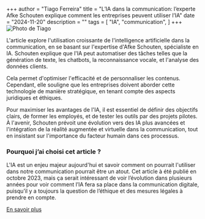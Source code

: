+++
author = "Tiago Ferreira"
title = "L’IA dans la communication: l’experte Afke Schouten explique comment les entreprises peuvent utiliser l’IA"
date = "2024-11-20"
description = ""
tags = [
    "IA",
    "communication",
]
+++
![Photo de Tiago](/labveilletech/images/IA.jpg)

L'article explore l'utilisation croissante de l'intelligence artificielle dans la communication, en se basant sur l'expertise d'Afke Schouten, spécialiste en IA. Schouten explique que l'IA peut automatiser des tâches telles que la génération de texte, les chatbots, la reconnaissance vocale, et l'analyse des données clients.

Cela permet d'optimiser l'efficacité et de personnaliser les contenus. Cependant, elle souligne que les entreprises doivent aborder cette technologie de manière stratégique, en tenant compte des aspects juridiques et éthiques.

Pour maximiser les avantages de l'IA, il est essentiel de définir des objectifs clairs, de former les employés, et de tester les outils par des projets pilotes. À l'avenir, Schouten prévoit une évolution vers des IA plus avancées et l'intégration de la réalité augmentée et virtuelle dans la communication, tout en insistant sur l'importance du facteur humain dans ces processus.

### Pourquoi j’ai choisi cet article ?

L'IA est un enjeu majeur aujourd'hui et savoir comment on pourrait l'utiliser dans notre communication pourrait être un atout. Cet article à été publié en octobre 2023, mais ça serait intéressant de voir l’évolution dans plusieurs années pour voir comment l’IA fera sa place dans la communication digitale, puisqu’il y a toujours la question de l’éthique et des mesures légales à prendre en compte.

[En savoir plus](https://www.economiesuisse.ch/fr/articles/lia-dans-la-communication-lexperte-afke-schouten-explique-comment-les-entreprises-peuvent)




